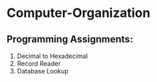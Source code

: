 # Computer-Organization
## Programming Assignments:
1. Decimal to Hexadecimal
2. Record Reader
3. Database Lookup
